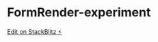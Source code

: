 # FormRender-experiment

[Edit on StackBlitz ⚡️](https://stackblitz.com/edit/stackblitz-starters-s8pyyd)